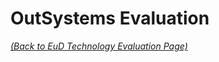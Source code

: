 # OutSystems Evaluation

_[(Back to EuD Technology Evaluation Page)](../eud_technology_evaluation)_
